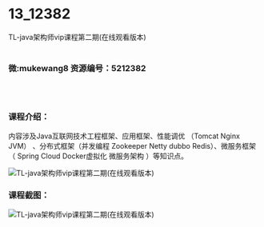 # 13_12382
TL-java架构师vip课程第二期(在线观看版本)
<br/></br>
<h3>微:mukewang8 资源编号：5212382</h3>
<br/></br>
<h3>课程介绍：</h3>
<p>内容涉及<a title="查看与 Java 相关的文章" target="_blank">Java</a>互联网技术工程框架、应用框架、性能调优 （Tomcat Nginx JVM） 、分布式框架（并发编程 Zookeeper Netty dubbo Redis）、微服务框架（ Spring Cloud Docker虚拟化 微服务架构 ）等知识点。</p>
<p><img src="https://www.ko996.com/wp-content/uploads/img/2020/04/2-97-300x210.png" alt="TL-java架构师vip课程第二期(在线观看版本)"></p>
<div class="info-desc">
<h3>课程截图：</h3>
<p><img src="https://www.ko996.com/wp-content/uploads/img/2020/04/1-142.png" alt="TL-java架构师vip课程第二期(在线观看版本)"></p>
<p>&nbsp;</p>


			
</div>
